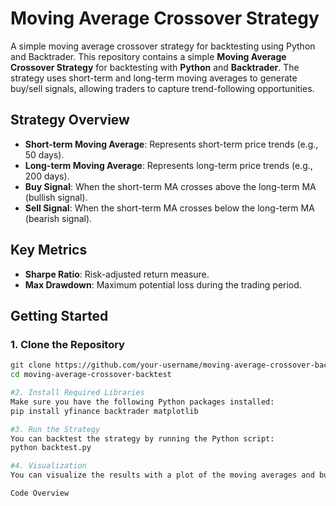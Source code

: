# Moving Average Crossover Strategy

A simple moving average crossover strategy for backtesting using Python and Backtrader.
This repository contains a simple **Moving Average Crossover Strategy** for backtesting with **Python** and **Backtrader**. The strategy uses short-term and long-term moving averages to generate buy/sell signals, allowing traders to capture trend-following opportunities.

## Strategy Overview

- **Short-term Moving Average**: Represents short-term price trends (e.g., 50 days).
- **Long-term Moving Average**: Represents long-term price trends (e.g., 200 days).
- **Buy Signal**: When the short-term MA crosses above the long-term MA (bullish signal).
- **Sell Signal**: When the short-term MA crosses below the long-term MA (bearish signal).

## Key Metrics
- **Sharpe Ratio**: Risk-adjusted return measure.
- **Max Drawdown**: Maximum potential loss during the trading period.

## Getting Started

### 1. Clone the Repository
```bash
git clone https://github.com/your-username/moving-average-crossover-backtest.git
cd moving-average-crossover-backtest

#2. Install Required Libraries
Make sure you have the following Python packages installed:
pip install yfinance backtrader matplotlib

#3. Run the Strategy
You can backtest the strategy by running the Python script:
python backtest.py

#4. Visualization
You can visualize the results with a plot of the moving averages and buy/sell signals.

Code Overview


